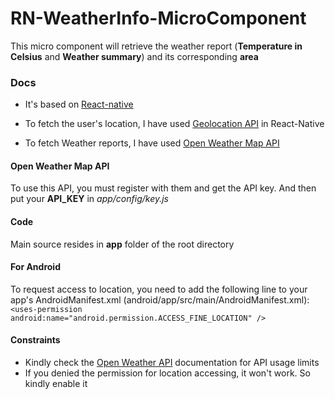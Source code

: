 # RN-WeatherInfo-MicroComponent

This micro component will retrieve the weather report (**Temperature in Celsius** and **Weather summary**) and its corresponding **area**


### Docs
* It's based on [React-native](https://facebook.github.io/react-native/)

* To fetch the user's location, I have used [Geolocation API](https://facebook.github.io/react-native/docs/geolocation.html) in React-Native

* To fetch Weather reports, I have used [Open Weather Map API](http://openweathermap.org/api)

#### Open Weather Map API
To use this API, you must register with them and get the API key. And then put your **API_KEY** in *app/config/key.js*

#### Code
Main source resides in **app** folder of the root directory

#### For Android
To request access to location, you need to add the following line to your app's AndroidManifest.xml (android/app/src/main/AndroidManifest.xml):
```<uses-permission android:name="android.permission.ACCESS_FINE_LOCATION" />```

#### Constraints
* Kindly check the [Open Weather API](http://openweathermap.org/price) documentation for API usage limits
* If you denied the permission for location accessing, it won't work. So kindly enable it 
